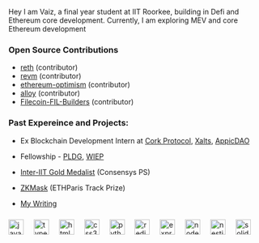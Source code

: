 Hey I am Vaiz, a final year student at IIT Roorkee, building in Defi and Ethereum core development. Currently, I am exploring MEV and core Ethereum development 

### Open Source Contributions
- [reth](https://github.com/paradigmxyz/reth/pulls?q=is%3Apr+author%3A07Vaishnavi-Singh) (contributor)
- [revm](https://github.com/bluealloy/revm/pulls?q=is%3Apr+author%3A07Vaishnavi-Singh) (contributor)
- [ethereum-optimism](https://github.com/ethereum-optimism/specs/pulls?q=is%3Apr+author%3A07Vaishnavi-Singh) (contributor)
- [alloy](https://github.com/alloy-rs/alloy/pulls?q=is%3Apr+author%3A07Vaishnavi-Singh) (contributor)
- [Filecoin-FIL-Builders](https://github.com/FIL-Builders) (contributor)


### Past Expereince and Projects:

- Ex Blockchain Development Intern at [Cork Protocol](https://github.com/Cork-Technology), [Xalts](https://github.com/VaishnaviSingh-Xalts), [AppicDAO](https://github.com/Appic-Solutions)
  
- Fellowship - [PLDG](https://ecosystem-wg.notion.site/PL-Dev-Guild-4f9496e4c24245149b2d3537fdbbfa4e), [WIEP](https://x.com/wiepteam)
  
- [Inter-IIT Gold Medalist](https://github.com/Bisht13/Inter-IIT-2k23) (Consensys PS)
  
- [ZKMask](https://github.com/zkMask) (ETHParis Track Prize)
- [My Writing](https://vaiz07.substack.com/publish/posts/detail/162321669?referrer=%2Fpublish%2Fhome)


###


###

<div align="left">
  <img src="https://cdn.jsdelivr.net/gh/devicons/devicon/icons/javascript/javascript-original.svg" height="30" alt="javascript logo"  />
  <img width="12" />
  <img src="https://cdn.jsdelivr.net/gh/devicons/devicon/icons/typescript/typescript-original.svg" height="30" alt="typescript logo"  />
  <img width="12" />
  <img src="https://cdn.jsdelivr.net/gh/devicons/devicon/icons/html5/html5-original.svg" height="30" alt="html5 logo"  />
  <img width="12" />
  <img src="https://cdn.jsdelivr.net/gh/devicons/devicon/icons/css3/css3-original.svg" height="30" alt="css3 logo"  />
  <img width="12" />
  <img src="https://cdn.jsdelivr.net/gh/devicons/devicon/icons/python/python-original.svg" height="30" alt="python logo"  />
  <img width="12" />
  <img src="https://cdn.jsdelivr.net/gh/devicons/devicon/icons/redis/redis-original.svg" height="30" alt="redis logo"  />
  <img width="12" />
  <img src="https://cdn.jsdelivr.net/gh/devicons/devicon/icons/express/express-original.svg" height="30" alt="express logo"  />
  <img width="12" />
  <img src="https://cdn.jsdelivr.net/gh/devicons/devicon/icons/nodejs/nodejs-original.svg" height="30" alt="nodejs logo"  />
  <img width="12" />
  <img src="https://cdn.jsdelivr.net/gh/devicons/devicon/icons/nestjs/nestjs-plain.svg" height="30" alt="nestjs logo"  />
  <img width="12" />
  <img src="https://cdn.jsdelivr.net/gh/devicons/devicon/icons/solidity/solidity-original.svg" height="30" alt="solidity logo"  />
</div>

###



###


